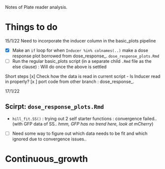 Notes of Plate reader analysis.

# Things to do

15/1/22
Need to incorporate the inducer column in the basic_plots pipeline
- [x] Make an `if` loop for when `Inducer %in% colnames(..)` make a dose response plot borrowed from dose_response_. `dose_response_plots.Rmd`
- [ ] Run the regular basic_plots script (in a separate child `.Rmd` file as the else clause) : Will do once the above is settled

Short steps
[x] Check how the data is read in current script - Is Inducer read in properly?
[x ] port code from other branch : dose_response_.

17/1/22
## Scirpt: `dose_response_plots.Rmd`
- `hill_fit.SS()` : trying out 2 self starter functions : convergence failed..(with GFP data of SS.. _hmm, GFP has no trend here, look at mCherry_)
- [ ] Need some way to figure out which data needs to be fit and which ignored due to convergence issues..

# Continuous_growth
